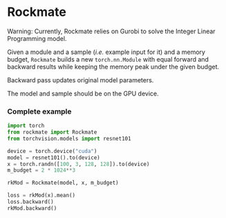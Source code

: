 # Rockmate

Warning: Currently, Rockmate relies on Gurobi to solve the Integer Linear Programming model. 

Given a module and a sample (*i.e.* example input for it) and a memory budget, 
`Rockmate` builds a new `torch.nn.Module` with equal forward and backward results while 
keeping the memory peak under the given budget.

Backward pass updates original model parameters.

The model and sample should be on the GPU device.

### Complete example

```python
import torch
from rockmate import Rockmate
from torchvision.models import resnet101

device = torch.device("cuda")
model = resnet101().to(device)
x = torch.randn([100, 3, 128, 128]).to(device)
m_budget = 2 * 1024**3

rkMod = Rockmate(model, x, m_budget)

loss = rkMod(x).mean()
loss.backward()
rkMod.backward()
```
